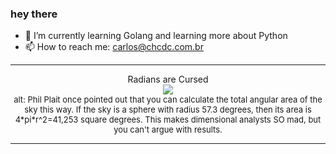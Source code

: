 ### hey there 

- :seedling: I’m currently learning Golang and learning more about Python
- :mailbox: How to reach me: carlos@chcdc.com.br


---


<!-- xkcd -->
<p align="center">Radians are Cursed</br><img src=https://imgs.xkcd.com/comics/radians_are_cursed.png></br><font size =2>alt: Phil Plait once pointed out that you can calculate the total angular area of the sky this way. If the sky is a sphere with radius 57.3 degrees, then its area is 4*pi*r^2=41,253 square degrees. This makes dimensional analysts SO mad, but you can't argue with results.</br></font></p></table></p> 


<!-- xkcd -->
---
